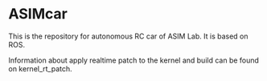 # ASIMcar
This is the repository for autonomous RC car of ASIM Lab. It is based on ROS.

Information about apply realtime patch to the kernel and build can be found on kernel_rt_patch.
